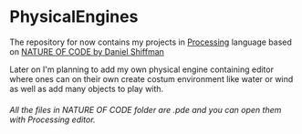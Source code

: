 # PhysicalEngines
The repository for now contains my projects in [Processing](https://processing.org/) language based on [NATURE OF CODE by Daniel Shiffman](http://natureofcode.com/)

Later on I'm planning to add my own physical engine containing editor where ones can on their own create costum environment like water or  wind as well as add many objects to play with.

###### All the files in NATURE OF CODE folder are .pde and you can open them with Processing editor.
